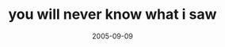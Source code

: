 ---
layout: base.njk
title : 'you will never know what i saw' 
view_title : 'you will never know what i saw' 
year : '2005' 
date : '2005-09-09' 
img_file : '/drawing/youwillneverknowwhatisaw.png' 
html_file : 'youwillneverknowwhatisaw' 
next_html : 'sodifferentwithoutyou.html' 
year_order : '116' 
permalink : "title/{{html_file}}.html"
---